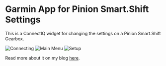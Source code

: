 # Garmin App for Pinion Smart.Shift Settings

This is a ConnectIQ widget for changing the settings on a Pinion Smart.Shift Gearbox.

![Connecting](https://timang.us/assets/bikes/pinion-garmin-app-3.png) ![Main Menu](https://timang.us/assets/bikes/pinion-garmin-app-5.png) ![Setup](https://timang.us/assets/bikes/pinion-garmin-app-7.png)

Read more about it on my blog [here](https://timang.us/2025-08-09-pinion-garmin-settings/).
